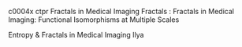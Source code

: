 c0004x ctpr
Fractals in Medical Imaging
Fractals : Fractals in Medical Imaging: Functional Isomorphisms at Multiple Scales

Entropy & Fractals in Medical Imaging
Ilya
